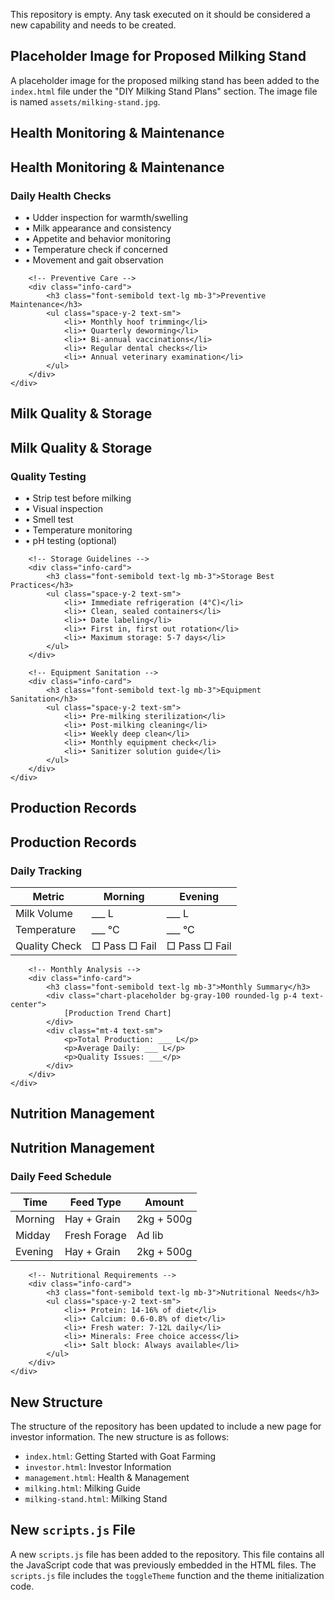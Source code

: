 This repository is empty. Any task executed on it should be considered a new capability and needs to be created.

## Placeholder Image for Proposed Milking Stand

A placeholder image for the proposed milking stand has been added to the `index.html` file under the "DIY Milking Stand Plans" section. The image file is named `assets/milking-stand.jpg`.

## Health Monitoring & Maintenance

<section class="bg-white rounded-lg shadow-lg p-6 mb-8">
    <h2 class="text-2xl font-semibold mb-6">Health Monitoring & Maintenance</h2>
    <div class="grid md:grid-cols-2 gap-6">
        <!-- Daily Health Checks -->
        <div class="info-card">
            <h3 class="font-semibold text-lg mb-3">Daily Health Checks</h3>
            <ul class="space-y-2 text-sm">
                <li>• Udder inspection for warmth/swelling</li>
                <li>• Milk appearance and consistency</li>
                <li>• Appetite and behavior monitoring</li>
                <li>• Temperature check if concerned</li>
                <li>• Movement and gait observation</li>
            </ul>
        </div>
        
        <!-- Preventive Care -->
        <div class="info-card">
            <h3 class="font-semibold text-lg mb-3">Preventive Maintenance</h3>
            <ul class="space-y-2 text-sm">
                <li>• Monthly hoof trimming</li>
                <li>• Quarterly deworming</li>
                <li>• Bi-annual vaccinations</li>
                <li>• Regular dental checks</li>
                <li>• Annual veterinary examination</li>
            </ul>
        </div>
    </div>
</section>

## Milk Quality & Storage

<section class="bg-white rounded-lg shadow-lg p-6 mb-8">
    <h2 class="text-2xl font-semibold mb-6">Milk Quality & Storage</h2>
    <div class="grid md:grid-cols-3 gap-6">
        <!-- Quality Testing -->
        <div class="info-card">
            <h3 class="font-semibold text-lg mb-3">Quality Testing</h3>
            <ul class="space-y-2 text-sm">
                <li>• Strip test before milking</li>
                <li>• Visual inspection</li>
                <li>• Smell test</li>
                <li>• Temperature monitoring</li>
                <li>• pH testing (optional)</li>
            </ul>
        </div>

        <!-- Storage Guidelines -->
        <div class="info-card">
            <h3 class="font-semibold text-lg mb-3">Storage Best Practices</h3>
            <ul class="space-y-2 text-sm">
                <li>• Immediate refrigeration (4°C)</li>
                <li>• Clean, sealed containers</li>
                <li>• Date labeling</li>
                <li>• First in, first out rotation</li>
                <li>• Maximum storage: 5-7 days</li>
            </ul>
        </div>

        <!-- Equipment Sanitation -->
        <div class="info-card">
            <h3 class="font-semibold text-lg mb-3">Equipment Sanitation</h3>
            <ul class="space-y-2 text-sm">
                <li>• Pre-milking sterilization</li>
                <li>• Post-milking cleaning</li>
                <li>• Weekly deep clean</li>
                <li>• Monthly equipment check</li>
                <li>• Sanitizer solution guide</li>
            </ul>
        </div>
    </div>
</section>

## Production Records

<section class="bg-white rounded-lg shadow-lg p-6 mb-8">
    <h2 class="text-2xl font-semibold mb-6">Production Records</h2>
    <div class="grid md:grid-cols-2 gap-6">
        <!-- Daily Records -->
        <div class="info-card">
            <h3 class="font-semibold text-lg mb-3">Daily Tracking</h3>
            <table class="w-full text-sm">
                <thead>
                    <tr>
                        <th class="text-left">Metric</th>
                        <th class="text-left">Morning</th>
                        <th class="text-left">Evening</th>
                    </tr>
                </thead>
                <tbody>
                    <tr>
                        <td>Milk Volume</td>
                        <td>___ L</td>
                        <td>___ L</td>
                    </tr>
                    <tr>
                        <td>Temperature</td>
                        <td>___ °C</td>
                        <td>___ °C</td>
                    </tr>
                    <tr>
                        <td>Quality Check</td>
                        <td>□ Pass □ Fail</td>
                        <td>□ Pass □ Fail</td>
                    </tr>
                </tbody>
            </table>
        </div>

        <!-- Monthly Analysis -->
        <div class="info-card">
            <h3 class="font-semibold text-lg mb-3">Monthly Summary</h3>
            <div class="chart-placeholder bg-gray-100 rounded-lg p-4 text-center">
                [Production Trend Chart]
            </div>
            <div class="mt-4 text-sm">
                <p>Total Production: ___ L</p>
                <p>Average Daily: ___ L</p>
                <p>Quality Issues: ___</p>
            </div>
        </div>
    </div>
</section>

## Nutrition Management

<section class="bg-white rounded-lg shadow-lg p-6 mb-8">
    <h2 class="text-2xl font-semibold mb-6">Nutrition Management</h2>
    <div class="grid md:grid-cols-2 gap-6">
        <!-- Feed Schedule -->
        <div class="info-card">
            <h3 class="font-semibold text-lg mb-3">Daily Feed Schedule</h3>
            <table class="w-full text-sm">
                <thead>
                    <tr>
                        <th>Time</th>
                        <th>Feed Type</th>
                        <th>Amount</th>
                    </tr>
                </thead>
                <tbody>
                    <tr>
                        <td>Morning</td>
                        <td>Hay + Grain</td>
                        <td>2kg + 500g</td>
                    </tr>
                    <tr>
                        <td>Midday</td>
                        <td>Fresh Forage</td>
                        <td>Ad lib</td>
                    </tr>
                    <tr>
                        <td>Evening</td>
                        <td>Hay + Grain</td>
                        <td>2kg + 500g</td>
                    </tr>
                </tbody>
            </table>
        </div>

        <!-- Nutritional Requirements -->
        <div class="info-card">
            <h3 class="font-semibold text-lg mb-3">Nutritional Needs</h3>
            <ul class="space-y-2 text-sm">
                <li>• Protein: 14-16% of diet</li>
                <li>• Calcium: 0.6-0.8% of diet</li>
                <li>• Fresh water: 7-12L daily</li>
                <li>• Minerals: Free choice access</li>
                <li>• Salt block: Always available</li>
            </ul>
        </div>
    </div>
</section>

## New Structure

The structure of the repository has been updated to include a new page for investor information. The new structure is as follows:

* `index.html`: Getting Started with Goat Farming
* `investor.html`: Investor Information
* `management.html`: Health & Management
* `milking.html`: Milking Guide
* `milking-stand.html`: Milking Stand

## New `scripts.js` File

A new `scripts.js` file has been added to the repository. This file contains all the JavaScript code that was previously embedded in the HTML files. The `scripts.js` file includes the `toggleTheme` function and the theme initialization code.
